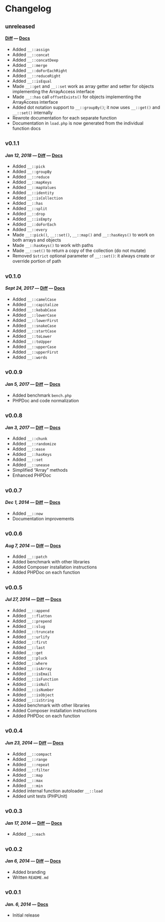 # Changelog

## <sub>unreleased</sub>
#### [Diff](https://github.com/maciejczyzewski/bottomline/compare/0.1.1...master) — [Docs](https://github.com/maciejczyzewski/bottomline/blob/master/README.md)
* Added `__::assign`
* Added `__::concat`
* Added `__::concatDeep`
* Added `__::merge`
* Added `__::doForEachRight`
* Added `__::reduceRight`
* Added `__::isEqual`
* Made `__::get` and `__::set` work as array getter and setter for objects implementing the ArrayAccess interface
* Made `__::has` call `offsetExists()` for objects implementing the ArrayAccess interface
* Added dot notation support to `__::groupBy()`; it now uses `__::get()` and `__::set()` internally
* Rewrote documentation for each separate function
* Documentation in `load.php` is now generated from the individual function docs

## <sub>v0.1.1</sub>
#### _Jan 12, 2018_ — [Diff](https://github.com/maciejczyzewski/bottomline/compare/0.1.0...0.1.1) — [Docs](https://github.com/maciejczyzewski/bottomline/blob/0.1.1/README.md)

* Added `__::pick`
* Added `__::groupBy`
* Added `__::reduce`
* Added `__::mapKeys`
* Added `__::mapValues`
* Added `__::identity`
* Added `__::isCollection`
* Added `__::has`
* Added `__::split`
* Added `__::drop`
* Added `__::isEmpty`
* Added `__::doForEach`
* Added `__::every`
* Made `__::pick()`, `__::set()`, `__::map()` and `__::hasKeys()` to work on both arrays and objects
* Made `__::hasKeys()` to work with paths
* Made `__::set()` to return a copy of the collection (do not mutate)
* Removed `$strict` optional parameter of `__::set()`: it always create or override portion of path

## <sub>v0.1.0</sub>
#### _Sept 24, 2017_ — [Diff](https://github.com/maciejczyzewski/bottomline/compare/0.0.9...0.1.0) — [Docs](https://github.com/maciejczyzewski/bottomline/blob/0.1.0/README.md)

* Added `__::camelCase`
* Added `__::capitalize`
* Added `__::kebabCase`
* Added `__::lowerCase`
* Added `__::lowerFirst`
* Added `__::snakeCase`
* Added `__::startCase`
* Added `__::toLower`
* Added `__::toUpper`
* Added `__::upperCase`
* Added `__::upperFirst`
* Added `__::words`

## <sub>v0.0.9</sub>
#### _Jan 5, 2017_ — [Diff](https://github.com/maciejczyzewski/bottomline/compare/0.0.8...0.0.9) — [Docs](https://github.com/maciejczyzewski/bottomline/blob/0.0.9/README.md)

* Added benchmark `bench.php`
* PHPDoc and code normalization

## <sub>v0.0.8</sub>
#### _Jan 3, 2017_ — [Diff](https://github.com/maciejczyzewski/bottomline/compare/0.0.7...0.0.8) — [Docs](https://github.com/maciejczyzewski/bottomline/blob/0.0.8/README.md)

* Added `__::chunk`
* Added `__::randomize`
* Added `__::ease`
* Added `__::hasKeys`
* Added `__::set`
* Added `__::unease`
* Simplified “Array” methods
* Enhanced PHPDoc

## <sub>v0.0.7</sub>
#### _Dec 1, 2014_ — [Diff](https://github.com/maciejczyzewski/bottomline/compare/0.0.6...0.0.7) — [Docs](https://github.com/maciejczyzewski/bottomline/blob/0.0.7/README.md)

* Added `__::now`
* Documentation improvements

## <sub>v0.0.6</sub>
#### _Aug 7, 2014_ — [Diff](https://github.com/maciejczyzewski/bottomline/compare/0.0.5...0.0.6) — [Docs](https://github.com/maciejczyzewski/bottomline/blob/0.0.6/README.md)

* Added `__::patch`
* Added benchmark with other libraries
* Added Composer installation instructions
* Added PHPDoc on each function

## <sub>v0.0.5</sub>
#### _Jul 27, 2014_ — [Diff](https://github.com/maciejczyzewski/bottomline/compare/0.0.4...0.0.5) — [Docs](https://github.com/maciejczyzewski/bottomline/blob/0.0.5/README.md)

* Added `__::append`
* Added `__::flatten`
* Added `__::prepend`
* Added `__::slug`
* Added `__::truncate`
* Added `__::urlify`
* Added `__::first`
* Added `__::last`
* Added `__::get`
* Added `__::pluck`
* Added `__::where`
* Added `__::isArray`
* Added `__::isEmail`
* Added `__::isFunction`
* Added `__::isNull`
* Added `__::isNumber`
* Added `__::isObject`
* Added `__::isString`
* Added benchmark with other libraries
* Added Composer installation instructions
* Added PHPDoc on each function

## <sub>v0.0.4</sub>
#### _Jun 23, 2014_ — [Diff](https://github.com/maciejczyzewski/bottomline/compare/v0.0.3...0.0.4) — [Docs](https://github.com/maciejczyzewski/bottomline/blob/0.0.4/README.md)

* Added `__::compact`
* Added `__::range`
* Added `__::repeat`
* Added `__::filter`
* Added `__::map`
* Added `__::max`
* Added `__::min`
* Added internal function autoloader `__::load`
* Added unit tests (PHPUnit)

## <sub>v0.0.3</sub>
#### _Jan 17, 2014_ — [Diff](https://github.com/maciejczyzewski/bottomline/compare/v0.0.2...v0.0.3) — [Docs](https://github.com/maciejczyzewski/bottomline/blob/v0.0.3/README.md)

* Added `__::each`

## <sub>v0.0.2</sub>
#### _Jan 6, 2014_ — [Diff](https://github.com/maciejczyzewski/bottomline/compare/v0.0.1...v0.0.2) — [Docs](https://github.com/maciejczyzewski/bottomline/blob/v0.0.2/README.md)

 * Added branding
 * Written `README.md`

## <sub>v0.0.1</sub>
#### _Jan. 6, 2014_ — [Docs](https://github.com/maciejczyzewski/bottomline/blob/v0.0.1/README.md)

 * Initial release
